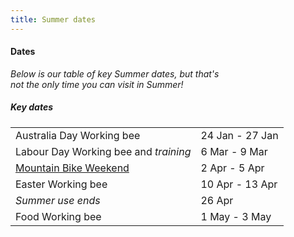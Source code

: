 ```yaml
---
title: Summer dates
---
```

<div class='dates-container__winter'>
  <h4>Dates</h4>
  <p style='max-width: 24em; margin-bottom: 1em'>
    <i>Below is our table of key Summer dates, but that's not the only time you can visit in Summer!</i>
  </p>
  <div>
    <h5>Key dates</h5>
    <table class='dates'>
      <tr><td>Australia Day Working bee</td><td>24 Jan - 27 Jan</td></tr>
      <tr><td>Labour Day Working bee and <i class='material-icons' title='Nobs training: Learning how to run and use the Chalet as a leader'>training</i></td><td>6 Mar - 9 Mar</td></tr>
      <!--<tr><td>Summer Moot</td><td>9 Feb - 14 Feb</td></tr>-->
      <tr><td><a href="https://info.bogongroverchalet.org.au/visiting/visiting-in-summer/#mountain-bike-weekend">Mountain Bike Weekend</a></td><td>2 Apr - 5 Apr</td></tr>
      <tr><td>Easter Working bee</td><td>10 Apr - 13 Apr</td></tr>
      <tr><td><i>Summer use ends</i></td><td>26 Apr</td></tr>
      <tr><td>Food Working bee</td><td>1 May - 3 May</td></tr>
    </table>
  </div>
</div>
